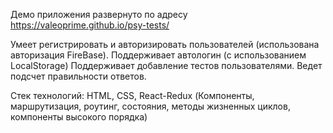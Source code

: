 Демо приложения развернуто по адресу https://valeoprime.github.io/psy-tests/

Умеет регистрировать и авторизировать пользователей (использована авторизация FireBase).
Поддерживает автологин (с использованием LocalStorage) 
Поддерживает добавление тестов пользователями.
Ведет подсчет правильности ответов.

Стек технологий: HTML, CSS, React-Redux (Компоненты, маршрутизация, роутинг, состояния, методы жизненных циклов, компоненты высокого порядка)
